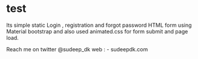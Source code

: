 # test
Its simple static Login , registration and forgot password HTML form using Material bootstrap and also used animated.css for form submit and page load.
  

Reach me on twitter @sudeep_dk
web : - sudeepdk.com

